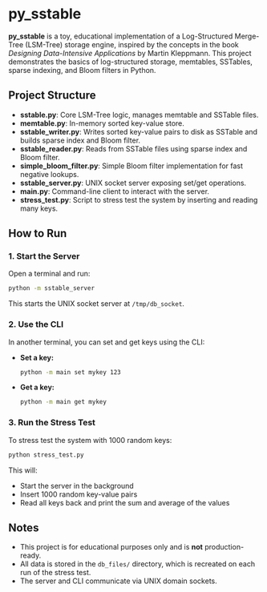 # py_sstable

**py_sstable** is a toy, educational implementation of a Log-Structured Merge-Tree (LSM-Tree) storage engine, inspired by the concepts in the book *Designing Data-Intensive Applications* by Martin Kleppmann. This project demonstrates the basics of log-structured storage, memtables, SSTables, sparse indexing, and Bloom filters in Python.

## Project Structure

- **sstable.py**: Core LSM-Tree logic, manages memtable and SSTable files.
- **memtable.py**: In-memory sorted key-value store.
- **sstable_writer.py**: Writes sorted key-value pairs to disk as SSTable and builds sparse index and Bloom filter.
- **sstable_reader.py**: Reads from SSTable files using sparse index and Bloom filter.
- **simple_bloom_filter.py**: Simple Bloom filter implementation for fast negative lookups.
- **sstable_server.py**: UNIX socket server exposing set/get operations.
- **main.py**: Command-line client to interact with the server.
- **stress_test.py**: Script to stress test the system by inserting and reading many keys.

## How to Run

### 1. Start the Server

Open a terminal and run:

```bash
python -m sstable_server
```

This starts the UNIX socket server at `/tmp/db_socket`.

### 2. Use the CLI

In another terminal, you can set and get keys using the CLI:

- **Set a key:**
  ```bash
  python -m main set mykey 123
  ```

- **Get a key:**
  ```bash
  python -m main get mykey
  ```

### 3. Run the Stress Test

To stress test the system with 1000 random keys:

```bash
python stress_test.py
```

This will:
- Start the server in the background
- Insert 1000 random key-value pairs
- Read all keys back and print the sum and average of the values

## Notes

- This project is for educational purposes only and is **not** production-ready.
- All data is stored in the `db_files/` directory, which is recreated on each run of the stress test.
- The server and CLI communicate via UNIX domain sockets.